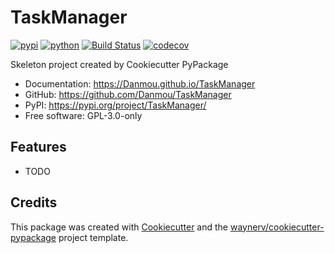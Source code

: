 # TaskManager


[![pypi](https://img.shields.io/pypi/v/TaskManager.svg)](https://pypi.org/project/TaskManager/)
[![python](https://img.shields.io/pypi/pyversions/TaskManager.svg)](https://pypi.org/project/TaskManager/)
[![Build Status](https://github.com/Danmou/TaskManager/actions/workflows/dev.yml/badge.svg)](https://github.com/Danmou/TaskManager/actions/workflows/dev.yml)
[![codecov](https://codecov.io/gh/Danmou/TaskManager/branch/main/graphs/badge.svg)](https://codecov.io/github/Danmou/TaskManager)



Skeleton project created by Cookiecutter PyPackage


* Documentation: <https://Danmou.github.io/TaskManager>
* GitHub: <https://github.com/Danmou/TaskManager>
* PyPI: <https://pypi.org/project/TaskManager/>
* Free software: GPL-3.0-only


## Features

* TODO

## Credits

This package was created with [Cookiecutter](https://github.com/audreyr/cookiecutter) and the [waynerv/cookiecutter-pypackage](https://github.com/waynerv/cookiecutter-pypackage) project template.
